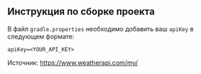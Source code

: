 ## Инструкция по сборке проекта

В файл `gradle.properties` необходимо добавить ваш `apiKey` в следующем формате:
```
apiKey=<YOUR_API_KEY>
```
Источник: https://www.weatherapi.com/my/